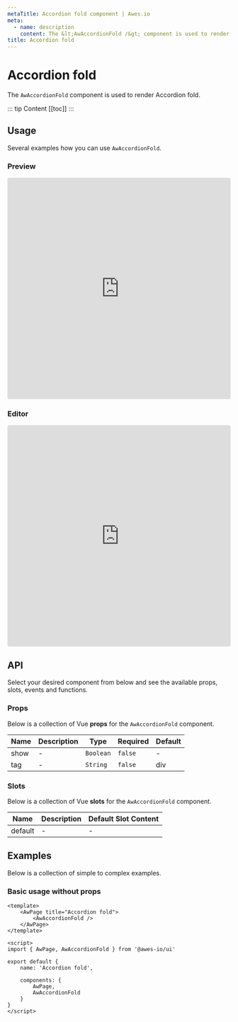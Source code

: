 ```yaml
---
metaTitle: Accordion fold сomponent | Awes.io
meta:
  - name: description
    content: The &lt;AwAccordionFold /&gt; component is used to render Accordion fold - UI Vue component for Awes.io.
title: Accordion fold
---
```

# Accordion fold

The `AwAccordionFold` component is used to render Accordion fold.

::: tip Content
[[toc]]
:::

## Usage
Several examples how you can use `AwAccordionFold`.

### Preview
<iframe
     src='https://codesandbox.io/embed/github/awes-io/client/tree/master/examples/basic-ui?autoresize=1&fontsize=14&hidenavigation=1&initialpath=%2Faw-accordion-fold&module=%2Fpages%2Faw-accordion-fold.vue&theme=dark&view=preview'
     style='width:100%; height:500px; border:0; border-radius: 4px; overflow:hidden;'
     title='basic-ui'
     allow='geolocation; microphone; camera; midi; vr; accelerometer; gyroscope; payment; ambient-light-sensor; encrypted-media; usb'
     sandbox='allow-modals allow-forms allow-popups allow-scripts allow-same-origin'
   ></iframe>

### Editor
<iframe
     src='https://codesandbox.io/embed/github/awes-io/client/tree/master/examples/basic-ui?autoresize=1&fontsize=14&hidenavigation=1&initialpath=%2Faw-accordion-fold&module=%2Fpages%2Faw-accordion-fold.vue&theme=dark&view=editor'
     style='width:100%; height:500px; border:0; border-radius: 4px; overflow:hidden;'
     title='basic-ui'
     allow='geolocation; microphone; camera; midi; vr; accelerometer; gyroscope; payment; ambient-light-sensor; encrypted-media; usb'
     sandbox='allow-modals allow-forms allow-popups allow-scripts allow-same-origin'
   ></iframe>

## API
Select your desired component from below and see the available props, slots, events and functions.

### Props
Below is a collection of Vue **props** for the `AwAccordionFold` component.
<!-- @vuese:AwAccordionFold:props:start -->
|Name|Description|Type|Required|Default|
|---|---|---|---|---|
|show|-|`Boolean`|`false`|-|
|tag|-|`String`|`false`|div|

<!-- @vuese:AwAccordionFold:props:end -->

### Slots
Below is a collection of Vue **slots** for the `AwAccordionFold` component.
<!-- @vuese:AwAccordionFold:slots:start -->
|Name|Description|Default Slot Content|
|---|---|---|
|default|-|-|

<!-- @vuese:AwAccordionFold:slots:end -->

## Examples
Below is a collection of simple to complex examples.

### Basic usage without props
```vue
<template>
    <AwPage title="Accordion fold">
        <AwAccordionFold />
    </AwPage>
</template>

<script>
import { AwPage, AwAccordionFold } from '@awes-io/ui'

export default {
    name: 'Accordion fold',

    components: {
        AwPage,
        AwAccordionFold
    }
}
</script>

```
